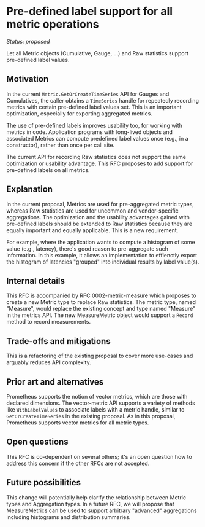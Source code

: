 # Pre-defined label support for all metric operations

*Status: proposed*

Let all Metric objects (Cumulative, Gauge, ...) and Raw statistics support pre-defined label values.

## Motivation

In the current `Metric.GetOrCreateTimeSeries` API for Gauges and Cumulatives, the caller obtains a `TimeSeries` handle for repeatedly recording metrics with certain pre-defined label values set.  This is an important optimization, especially for exporting aggregated metrics.

The use of pre-defined labels improves usability too, for working with metrics in code. Application programs with long-lived objects and associated Metrics can compute predefined label values once (e.g., in a constructor), rather than once per call site.

The current API for recording Raw statistics does not support the same optimization or usability advantage.  This RFC proposes to add support for pre-defined labels on all metrics.

## Explanation

In the current proposal, Metrics are used for pre-aggregated metric types, whereas Raw statistics are used for uncommon and vendor-specific aggregations.  The optimization and the usability advantages gained with pre-defined labels should be extended to Raw statistics because they are equally important and equally applicable. This is a new requirement.

For example, where the application wants to compute a histogram of some value (e.g., latency), there's good reason to pre-aggregate such information.  In this example, it allows an implementation to effienctly export the histogram of latencies "grouped" into individual results by label value(s).

## Internal details

This RFC is accompanied by RFC 0002-metric-measure which proposes to create a new Metric type to replace Raw statistics.  The metric type, named "Measure", would replace the existing concept and type named "Measure" in the metrics API.  The new MeasureMetric object would support a `Record` method to record measurements.

## Trade-offs and mitigations

This is a refactoring of the existing proposal to cover more use-cases and arguably reduces API complexity.

## Prior art and alternatives

Prometheus supports the notion of vector metrics, which are those with declared dimensions.  The vector-metric API supports a variety of methods like `WithLabelValues` to associate labels with a metric handle, similar to `GetOrCreateTimeSeries` in the existing proposal.  As in this proposal, Prometheus supports vector metrics for all metric types.

## Open questions

This RFC is co-dependent on several others; it's an open question how to address this concern if the other RFCs are not accepted.

## Future possibilities

This change will potentially help clarify the relationship between Metric types and Aggregation types.  In a future RFC, we will propose that MeasureMetrics can be used to support arbitrary "advanced" aggregations including histograms and distribution summaries.
